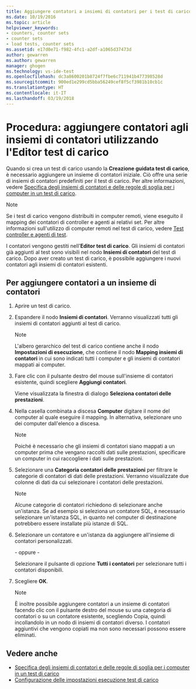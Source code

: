 ```yaml
---
title: Aggiungere contatori a insiemi di contatori per i test di carico in Visual Studio | Microsoft Docs
ms.date: 10/19/2016
ms.topic: article
helpviewer_keywords:
- counters, counter sets
- counter sets
- load tests, counter sets
ms.assetid: e17d0e71-f982-4fc1-a2df-a1065d37473d
author: gewarren
ms.author: gewarren
manager: ghogen
ms.technology: vs-ide-test
ms.openlocfilehash: dc3a8600201b8724f7fbe6c711941b477398528d
ms.sourcegitcommit: 900ed1e299cd5bba56249cef8f5cf3981b10cb1c
ms.translationtype: HT
ms.contentlocale: it-IT
ms.lasthandoff: 03/19/2018
---
```

# <a name="how-to-add-counters-to-counter-sets-using-the-load-test-editor"></a>Procedura: aggiungere contatori agli insiemi di contatori utilizzando l'Editor test di carico

Quando si crea un test di carico usando la **Creazione guidata test di carico**, è necessario aggiungere un insieme di contatori iniziale. Ciò offre una serie di insiemi di contatori predefiniti per il test di carico. Per altre informazioni, vedere [Specifica degli insiemi di contatori e delle regole di soglia per i computer in un test di carico](../test/specify-counter-sets-and-threshold-rules-for-load-testing.md).

> [!NOTE]
>  Se i test di carico vengono distribuiti in computer remoti, viene eseguito il mapping dei contatori di controller e agenti ai relativi set. Per altre informazioni sull'utilizzo di computer remoti nel test di carico, vedere [Test controller e agenti di test](configure-test-agents-and-controllers-for-load-tests.md).

 I contatori vengono gestiti nell'**Editor test di carico**. Gli insiemi di contatori già aggiunti al test sono visibili nel nodo **Insiemi di contatori** del test di carico. Dopo aver creato un test di carico, è possibile aggiungere i nuovi contatori agli insiemi di contatori esistenti.

## <a name="to-add-counters-to-a-counter-set"></a>Per aggiungere contatori a un insieme di contatori

1.  Aprire un test di carico.

2.  Espandere il nodo **Insiemi di contatori**. Verranno visualizzati tutti gli insiemi di contatori aggiunti al test di carico.

    > [!NOTE]
    > L'albero gerarchico del test di carico contiene anche il nodo **Impostazioni di esecuzione**, che contiene il nodo **Mapping insiemi di contatori** in cui sono indicati tutti i computer e gli insiemi di contatori mappati ai computer.

3.  Fare clic con il pulsante destro del mouse sull'insieme di contatori esistente, quindi scegliere **Aggiungi contatori**.

     Viene visualizzata la finestra di dialogo **Seleziona contatori delle prestazioni**.

4.  Nella casella combinata a discesa **Computer** digitare il nome del computer al quale eseguire il mapping. In alternativa, selezionare uno dei computer dall'elenco a discesa.

    > [!NOTE]
    > Poiché è necessario che gli insiemi di contatori siano mappati a un computer prima che vengano raccolti dati sulle prestazioni, specificare un computer in cui raccogliere i dati sulle prestazioni.

5.  Selezionare una **Categoria contatori delle prestazioni** per filtrare le categorie di contatori di dati delle prestazioni. Verranno visualizzate due colonne di dati da cui selezionare i contatori delle prestazioni.

    > [!NOTE]
    > Alcune categorie di contatori richiedono di selezionare anche un'istanza. Se ad esempio si seleziona un contatore SQL, è necessario selezionare un'istanza SQL, in quanto nel computer di destinazione potrebbero essere installate più istanze di SQL.

6.  Selezionare un contatore e un'istanza da aggiungere all'insieme di contatori personalizzati.

     \- oppure -

     Selezionare il pulsante di opzione **Tutti i contatori** per selezionare tutti i contatori disponibili.

7.  Scegliere **OK**.

    > [!NOTE]
    > È inoltre possibile aggiungere contatori a un insieme di contatori facendo clic con il pulsante destro del mouse su una categoria di contatori o su un contatore esistente, scegliendo Copia, quindi incollandolo in un nodo di insiemi di contatori diverso. I contatori aggiuntivi che vengono copiati ma non sono necessari possono essere eliminati.

## <a name="see-also"></a>Vedere anche

- [Specifica degli insiemi di contatori e delle regole di soglia per i computer in un test di carico](../test/specify-counter-sets-and-threshold-rules-for-load-testing.md)
- [Configurazione delle impostazioni esecuzione test di carico](../test/configure-load-test-run-settings.md)